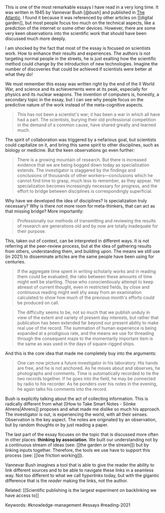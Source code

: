 This is one of the most remarkable essays I have read in a very long time. It was written in 1945 by Vannevar Bush [@bush] and published in [The Atlantic](https://www.theatlantic.com/magazine/archive/1945/07/as-we-may-think/303881/). I found it because it was referenced by other articles on [[digital garden]], but most people focus too much on the technical aspects, like a prediction of the internet or some other devices. However, there are some very keen observations into the scientific work that should have been discussed much more deeply. 

I am shocked by the fact that most of the essay is focused on scientists work. How to enhance their results and experiences. The authors is not targeting normal people in the streets, he is just exalting how the scientific method could change by the introduction of new technologies. Imagine the number of discoveries that could be achieved if scientists were better at what they do!

We must remember this essay was written right by the end of the II World War, and science and its achievements were at its peak, especially for physics and its nuclear weapons. The invention of computers is, honestly, a secondary topic in the essay, but I can see why people focus on the predictive nature of the work instead of the meta-cognitive aspects. 

> This has not been a scientist's war; it has been a war in which all have had a part. The scientists, burying their old professional competition in the demand of a common cause, have shared greatly and learned much.

The spirit of collaboration was triggered by a nefarious goal, but scientists could capitalize on it, and bring this same spirit to other disciplines, such as biology or medicine. But the keen observations go even further: 

> There is a growing mountain of research. But there is increased evidence that we are being bogged down today as specialization extends. The investigator is staggered by the findings and conclusions of thousands of other workers—conclusions which he cannot find time to grasp, much less to remember, as they appear. Yet specialization becomes increasingly necessary for progress, and the effort to bridge between disciplines is correspondingly superficial. 

Why have we developed the idea of disciplines? Is specialization truly necessary? Why is there not more room for meta-thinkers, that can act as that missing bridge? More importantly:

> Professionally our methods of transmitting and reviewing the results of research are generations old and by now are totally inadequate for their purpose.

This, taken out of context, can be interpreted in different ways. It is not referring at the peer-review process, but at the idea of gathering results from others, understanding them, and building upon. The means we still use (in 2021) to disseminate articles are the same people have been using for centuries. 

> If the aggregate time spent in writing scholarly works and in reading them could be evaluated, the ratio between these amounts of time might well be startling. Those who conscientiously attempt to keep abreast of current thought, even in restricted fields, by close and continuous reading might well shy away from an examination calculated to show how much of the previous month's efforts could be produced on call.

> The difficulty seems to be, not so much that we publish unduly in view of the extent and variety of present day interests, but rather that publication has been extended far beyond our present ability to make real use of the record. The summation of human experience is being expanded at a prodigious rate, and the means we use for threading through the consequent maze to the momentarily important item is the same as was used in the days of square-rigged ships.

And this is the core idea that made me completely buy into the arguments: 

> One can now picture a future investigator in his laboratory. His hands are free, and he is not anchored. As he moves about and observes, he photographs and comments. Time is automatically recorded to tie the two records together. If he goes into the field, he may be connected by radio to his recorder. As he ponders over his notes in the evening, he again talks his comments into the record. 

Bush is explicitly talking about the act of collecting information. This is radically different from what [[How to Take Smart Notes - Sönke Ahrens|Ahrens]] proposes and what made me dislike so much his approach. The investigator is out, is experiencing the world, with all their senses. Observation is the key aspect. The notes are originated by an observation, but by random thoughts or by just reading a paper. 

The last part of the essay focuses on the topic that is discussed more often in other places: **thinking by association**. We built our understanding not by a continuous stream of ideas (see: [[the garden or the stream]]) but by linking inputs together. Therefore, the tools we use have to support this process (see: [[low friction working]]). 

Vannevar Bush imagines a tool that is able to give the reader the ability to link different sources and to be able to navigate these links in a seamless way. Not too different to what we call *hyperlinks* today, but with the gigantic difference that is the *reader* making the links, not the author. 

Related: [[Scientific publishing is the largest experiment on backlinking we have access to]]

Keywords: #knowledge-management #essays #reading-2021